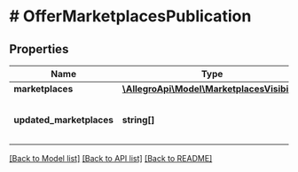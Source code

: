 # # OfferMarketplacesPublication

## Properties

Name | Type | Description | Notes
------------ | ------------- | ------------- | -------------
**marketplaces** | [**\AllegroApi\Model\MarketplacesVisibility**](MarketplacesVisibility.md) |  |
**updated_marketplaces** | **string[]** | List of marketplaces with updated visibility. |

[[Back to Model list]](../../README.md#models) [[Back to API list]](../../README.md#endpoints) [[Back to README]](../../README.md)
